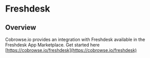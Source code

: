 # Freshdesk

## Overview

Cobrowse.io provides an integration with Freshdesk available in the Freshdesk App Marketplace. Get started here [https://cobrowse.io/freshdesk](https://cobrowse.io/freshdesk)

